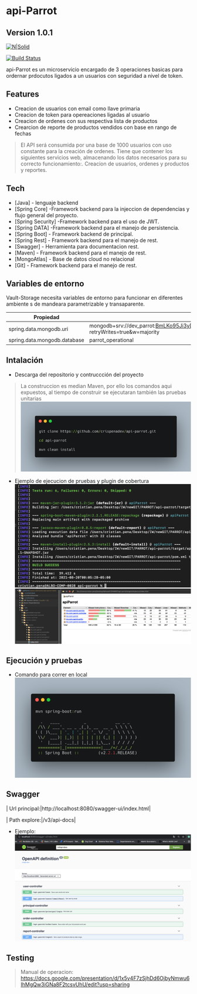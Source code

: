 # api-Parrot
## Version 1.0.1

[![N|Solid](https://cldup.com/dTxpPi9lDf.thumb.png)](https://nodesource.com/products/nsolid)

[![Build Status](https://travis-ci.org/joemccann/dillinger.svg?branch=master)](https://travis-ci.org/joemccann/dillinger)

api-Parrot es un microservicio encargado de 3 operaciones basicas para ordernar prdocutos ligados a un usuarios con seguridad a nivel de token.

## Features

- Creacion de usuarios con email como llave primaria
- Creacion de token para opereaciones ligadas al usuario
- Creacion de ordenes con sus respectiva lista de productos
- Crearcion de reporte de productos vendidos con base en rango de fechas

> El API será consumida por una base de 1000 usuarios con uso constante para la creación de ordenes.
> Tiene que contener los siguientes servicios web, almacenando los datos necesarios para su correcto funcionamiento:.
>Creacion de usuarios, ordenes y productos y reportes.

## Tech
- [Java] - lenguaje backend
- [Spring Core] -Framework backend para la injeccion de dependencias y flujo general del proyecto.
- [Spring Security] -Framework backend para el uso de JWT.
- [Spring DATA] -Framework backend para el manejo de persistencia.
- [Spring Boot] - Framework backend de principal.
- [Spring Rest] - Framework backend para el manejo de rest.
- [Swagger] - Herramienta para documentacion rest.
- [Maven] - Framework backend para el manejo de rest.
- [MongoAtlas] - Base de datos cloud no relacional
- [Git] - Framework backend para el manejo de rest.

## Variables de entorno
Vault-Storage necesita variables de entorno para funcionar en diferentes ambiente s de mandeara parametrizable y transaparente.

| Propiedad | Valor |
| ------ | ------ |
| spring.data.mongodb.uri |mongodb+srv://dev_parrot:BmLKo95Ji3yDeRod@cluster0.2amei.mongodb.net/parrot_operational?retryWrites=true&w=majority|
|spring.data.mongodb.database|parrot_operational|

##  Intalación
- Descarga del repositorio y contruccción del proyecto
> La construccion es median Maven, por ello los comandos aqui expuestos, al tiempo de construir se ejecutaran también las
>pruebas unitarias
![alt text](https://github.com/crispenadev/api-parrot/blob/main/StepOne.png?raw=true)

- Ejemplo de ejecucion de pruebas y plugin de cobertura
![alt text](https://github.com/crispenadev/api-parrot/blob/main/exampleExTest.png?raw=true)
![alt text](https://github.com/crispenadev/api-parrot/blob/main/cobertura.png?raw=true)


## Ejecución y pruebas
- Comando para correr en local
![alt text](https://github.com/crispenadev/api-parrot/blob/main/run.png?raw=true)


## Swagger
| Url principal:|http://localhost:8080/swagger-ui/index.html|

| Path explore:|/v3/api-docs|

- Ejemplo:
![alt text](https://github.com/crispenadev/api-parrot/blob/main/swagger.png?raw=true)

## Testing
>  Manual de operacion: https://docs.google.com/presentation/d/1x5v4F7zSjhDd6OjbyNmwu6IhMgQw3iGNa8F2tcsvUhU/edit?usp=sharing